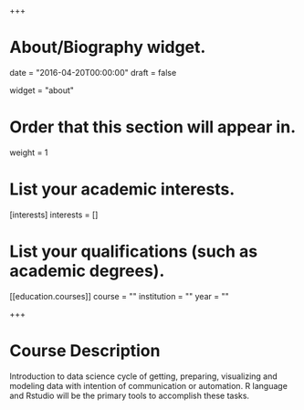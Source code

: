 +++
# About/Biography widget.

date = "2016-04-20T00:00:00"
draft = false

widget = "about"

# Order that this section will appear in.
weight = 1

# List your academic interests.
[interests]
  interests = []

# List your qualifications (such as academic degrees).
[[education.courses]]
  course = ""
  institution = ""
  year = ""

+++

# Course Description

Introduction to data science cycle of getting, preparing, visualizing and modeling data with intention of communication or automation. R language and Rstudio will be the primary tools to accomplish these tasks.


[](img/data-science.png)


